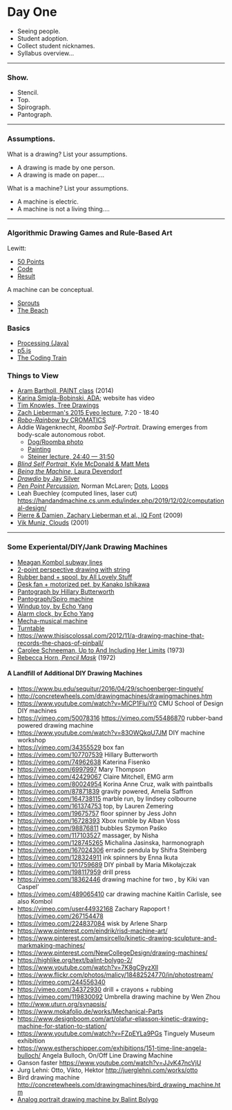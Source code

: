 # Day One

* Seeing people.
* Student adoption.
* Collect student nicknames.
* Syllabus overview...

--- 

### Show.

* Stencil.
* Top.
* Spirograph.
* Pantograph. 

---

### Assumptions.

What is a drawing? List your assumptions.
* A drawing is made by one person. 
* A drawing is made on paper....

What is a machine? List your assumptions.
* A machine is electric.
* A machine is not a living thing....

---

### Algorithmic Drawing Games and Rule-Based Art

Lewitt:

* [50 Points](lewitt-50.jpg)
* [Code](lewitt_cri_000000205208_text.jpg)
* [Result](lewitt_cri_000000205208.jpg)

A machine can be conceptual. 

* [Sprouts](https://www.youtube.com/watch?v=ZQY4v5GItes) 
* [The Beach](https://conditionaldesign.org/workshops/the-beach/) 

### Basics

* [Processing (Java)](https://processing.org/)
* [p5.js](https://p5js.org/)
* [The Coding Train](https://www.youtube.com/c/TheCodingTrain/playlists)

### Things to View

* [Aram Bartholl, PAINT class](https://arambartholl.com/paint-figure-drawing-class/) (2014)  
* [Karina Smigla-Bobinski, ADA](https://www.smigla-bobinski.com/english/works/ADA/); website has video
* [Tim Knowles, Tree Drawings](https://www.cabinetmagazine.org/issues/28/knowles.php)
* [Zach Lieberman's 2015 Eyeo lecture](https://vimeo.com/135073747), 7:20 - 18:40  
* [*Robo-Rainbow* by CROMATICS](https://vimeo.com/47245840)
* Addie Wagenknecht, *Roomba Self-Portrait*. Drawing emerges from body-scale autonomous robot.
	* [Dog/Roomba photo](https://static.boredpanda.com/blog/wp-content/uploads/2017/03/robot-vacuum-cleaner-spreads-dog-shit-everywhere-7.jpg)
	* [Painting](https://www.lennyletter.com/wp-content/uploads/2021/05/5a86edd6d584590010c7c843.jpg) 
	* [Steiner lecture, 24:40 — 31:50](https://vimeo.com/336139405)
* [*Blind Self Portrait*, Kyle McDonald & Matt Mets](https://vimeo.com/44489751)
* [*Being the Machine*, Laura Devendorf](http://artfordorks.com/being-the-machine/)
* [*Drawdio* by Jay Silver](https://www.youtube.com/watch?v=PV_w38ldZaE)
* [*Pen Point Percussion*](https://www.youtube.com/watch?v=Q0vgZv_JWfM), Norman McLaren; [Dots](https://vimeo.com/32645760), [Loops](https://www.youtube.com/watch?v=6JvOqeEtFRY&t=50s)
* Leah Buechley (computed lines, laser cut) https://handandmachine.cs.unm.edu/index.php/2019/12/02/computational-design/
* [Pierre & Damien, Zachary Lieberman et al., IQ Font](https://vimeo.com/5233789) (2009) 
* [Vik Muniz, Clouds](https://creativetime.org/programs/archive/2001/clouds/muniz/about_clouds.htm) (2001)

---

### Some Experiental/DIY/Jank Drawing Machines

* [Meagan Kombol subway lines](https://twitter.com/golan/status/1088890624336691201)
* [2-point perspective drawing with string](https://www.youtube.com/watch?v=hrtvoBGuBzg)
* [Rubber band + spool, by All Lovely Stuff](https://vimeo.com/50078316)
* [Desk fan + motorized pet, by Kanako Ishikawa](https://vimeo.com/305405463)
* [Pantograph by Hillary Butterworth](https://vimeo.com/107707539)
* [Pantograph/Spiro machine](https://www.youtube.com/watch?v=BG9e06IWAxE) 
* [Windup toy, by Echo Yang](https://vimeo.com/70360563)
* [Alarm clock, by Echo Yang](https://vimeo.com/70364631)
* [Mecha-musical machine](https://twitter.com/TomWhitwell/status/1389209458153336842)
* [Turntable](https://twitter.com/loackme_/status/1426957681659719681)
* https://www.thisiscolossal.com/2012/11/a-drawing-machine-that-records-the-chaos-of-pinball/ 
* [Carolee Schneeman, Up to And Including Her Limits](https://www.artnexus.com/en/videos/5d543b83aa92e4c422b6b490) (1973)
* [Rebecca Horn, *Pencil Mask*](https://www.youtube.com/watch?v=Eh9JH7daSbg) (1972)

#### A Landfill of Additional DIY Drawing Machines

* https://www.bu.edu/sequitur/2016/04/29/schoenberger-tinguely/  
* http://concretewheels.com/drawingmachines/drawingmachines.htm 
* https://www.youtube.com/watch?v=MiCP1FluiY0  CMU School of Design DIY machines
* https://vimeo.com/50078316 https://vimeo.com/55486870 	rubber-band powered drawing machine
* https://www.youtube.com/watch?v=83OWQkqU7JM  DIY machine workshop
* https://vimeo.com/34355529	box fan
* https://vimeo.com/107707539 Hillary Butterworth
* https://vimeo.com/74962638 Katerina Fisenko
* https://vimeo.com/6997997 Mary Thompson
* https://vimeo.com/42429067 Claire Mitchell, EMG arm 
* https://vimeo.com/80024954 Korina Anne Cruz, walk with paintballs 
* https://vimeo.com/87871839 gravity powered, Amelia Saffron
* https://vimeo.com/164738115 marble run, by lindsey colbourne
* https://vimeo.com/161374753 top, by Lauren Zemering
* https://vimeo.com/19675757 floor spinner by Jess John
* https://vimeo.com/16728393 Xbox rumble by Alban Voss
* https://vimeo.com/98876811 bubbles Szymon Paśko
* https://vimeo.com/117103527 massager, by Nisha
* https://vimeo.com/128745265 Michalina Jasinska, harmonograph
* https://vimeo.com/167024306 erradic pendula by Shifra Steinberg
* https://vimeo.com/128324911 ink spinners by Enna Ikuta 
* https://vimeo.com/101759689 DIY pinball by Maria Mikołajczak 
* https://vimeo.com/198117959 drill press
* https://vimeo.com/18362446 drawing machine for two , by Kiki van Caspel’
* https://vimeo.com/489065410 car drawing machine Kaitlin Carlisle, see also Kombol
* https://vimeo.com/user44932168 Zachary Rapoport ! https://vimeo.com/267154478 
* https://vimeo.com/224837084 wisk by  Arlene Sharp
* https://www.pinterest.com/eindrik/risd-machine-art/ 
* https://www.pinterest.com/amsircello/kinetic-drawing-sculpture-and-markmaking-machines/
* https://www.pinterest.com/NewCollegeDesign/drawing-machines/
* https://highlike.org/text/balint-bolygo-2/ 
* https://www.youtube.com/watch?v=7K8gC9yzXlI 
* https://www.flickr.com/photos/malicy/18482524770/in/photostream/
* https://vimeo.com/244556340 
* https://vimeo.com/34372930 drill + crayons + rubbing
* https://vimeo.com/119830092 Umbrella drawing machine by Wen Zhou
* http://www.uturn.org/synapsis/ 
* https://www.mokafolio.de/works/Mechanical-Parts 
* https://www.designboom.com/art/olafur-eliasson-kinetic-drawing-machine-for-station-to-station/ 
* https://www.youtube.com/watch?v=FZpEYLa9PGs Tinguely Museum exhibition
* https://www.estherschipper.com/exhibitions/151-time-line-angela-bulloch/ Angela Bulloch, On/Off Line Drawing Machine 
* Ganson faster https://www.youtube.com/watch?v=JJvK47ncVjU
* Jurg Lehni: Otto, Vikto, Hektor http://juerglehni.com/works/otto 
* Bird drawing machine http://concretewheels.com/drawingmachines/bird_drawing_machine.htm
* [Analog portrait drawing machine by Balint Bolygo](https://vimeo.com/244556340)
